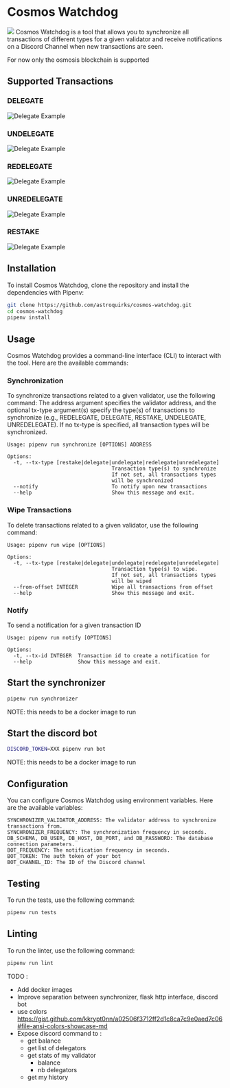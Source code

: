 # Cosmos Watchdog
![](resources/watchdog.png)
Cosmos Watchdog is a tool that allows you to synchronize all transactions of different types for a given validator and receive notifications on a Discord Channel when new transactions are seen.

For now only the osmosis blockchain is supported

## Supported Transactions

### DELEGATE

![Delegate Example](resources/examples/delegate.png)

### UNDELEGATE

![Delegate Example](resources/examples/undelegate.png)

### REDELEGATE

![Delegate Example](resources/examples/redelegate.png)


### UNREDELEGATE

![Delegate Example](resources/examples/unredelegate.png)


### RESTAKE 

![Delegate Example](resources/examples/restake.png)


## Installation

To install Cosmos Watchdog, clone the repository and install the dependencies with Pipenv:
```bash
git clone https://github.com/astroquirks/cosmos-watchdog.git
cd cosmos-watchdog
pipenv install
```

## Usage
Cosmos Watchdog provides a command-line interface (CLI) to interact with the tool. Here are the available commands:

### Synchronization

To synchronize transactions related to a given validator, use the following command:
The address argument specifies the validator address, and the optional tx-type argument(s) specify the type(s) of transactions to synchronize (e.g., REDELEGATE, DELEGATE, RESTAKE, UNDELEGATE, UNREDELEGATE).
If no tx-type is specified, all transaction types will be synchronized.

```
Usage: pipenv run synchronize [OPTIONS] ADDRESS

Options:
  -t, --tx-type [restake|delegate|undelegate|redelegate|unredelegate]
                                  Transaction type(s) to synchronize
                                  If not set, all transactions types
                                  will be synchronized
  --notify                        To notify upon new transactions
  --help                          Show this message and exit.
```

### Wipe Transactions
To delete transactions related to a given validator, use the following command:

```
Usage: pipenv run wipe [OPTIONS]

Options:
  -t, --tx-type [restake|delegate|undelegate|redelegate|unredelegate]
                                  Transaction type(s) to wipe.
                                  If not set, all transactions types
                                  will be wiped
  --from-offset INTEGER           Wipe all transactions from offset
  --help                          Show this message and exit.
```

### Notify

To send a notification for a given transaction ID

```
Usage: pipenv run notify [OPTIONS]

Options:
  -t, --tx-id INTEGER  Transaction id to create a notification for
  --help               Show this message and exit.
```

## Start the synchronizer 

```bash
pipenv run synchronizer
```

NOTE: this needs to be a docker image to run

## Start the discord bot

```bash
DISCORD_TOKEN=XXX pipenv run bot
```

NOTE: this needs to be a docker image to run

## Configuration

You can configure Cosmos Watchdog using environment variables. Here are the available variables:
```
SYNCHRONIZER_VALIDATOR_ADDRESS: The validator address to synchronize transactions from.
SYNCHRONIZER_FREQUENCY: The synchronization frequency in seconds.
DB_SCHEMA, DB_USER, DB_HOST, DB_PORT, and DB_PASSWORD: The database connection parameters.
BOT_FREQUENCY: The notification frequency in seconds.
BOT_TOKEN: The auth token of your bot
BOT_CHANNEL_ID: The ID of the Discord channel
```

## Testing

To run the tests, use the following command:

```bash
pipenv run tests
```

## Linting

To run the linter, use the following command:

```bash
pipenv run lint
```


TODO : 

- Add docker images
- Improve separation between synchronizer, flask http interface, discord bot
- use colors https://gist.github.com/kkrypt0nn/a02506f3712ff2d1c8ca7c9e0aed7c06#file-ansi-colors-showcase-md
- Expose discord command to :
   - get balance
   - get list of delegators
   - get stats of my validator
     - balance
     - nb delegators
   - get my history